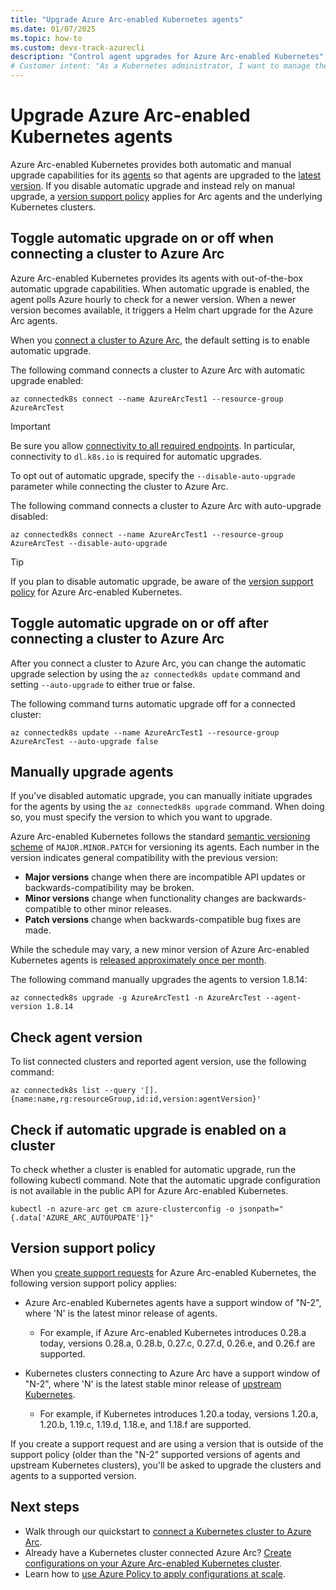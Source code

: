 ```yaml
---
title: "Upgrade Azure Arc-enabled Kubernetes agents"
ms.date: 01/07/2025
ms.topic: how-to
ms.custom: devx-track-azurecli
description: "Control agent upgrades for Azure Arc-enabled Kubernetes"
# Customer intent: "As a Kubernetes administrator, I want to manage the upgrade settings for Azure Arc-enabled Kubernetes agents, so that I can ensure my clusters are running the latest compatible versions while adhering to the version support policy."
---
```


# Upgrade Azure Arc-enabled Kubernetes agents

Azure Arc-enabled Kubernetes provides both automatic and manual upgrade capabilities for its [agents](conceptual-agent-overview.md) so that agents are upgraded to the [latest version](release-notes.md). If you disable automatic upgrade and instead rely on manual upgrade, a [version support policy](#version-support-policy) applies for Arc agents and the underlying Kubernetes clusters.

## Toggle automatic upgrade on or off when connecting a cluster to Azure Arc

Azure Arc-enabled Kubernetes provides its agents with out-of-the-box automatic upgrade capabilities. When automatic upgrade is enabled, the agent polls Azure hourly to check for a newer version. When a newer version becomes available, it triggers a Helm chart upgrade for the Azure Arc agents.

When you [connect a cluster to Azure Arc](quickstart-connect-cluster.md), the default setting is to enable automatic upgrade.

The following command connects a cluster to Azure Arc with automatic upgrade enabled:

```azurecli
az connectedk8s connect --name AzureArcTest1 --resource-group AzureArcTest
```

> [!IMPORTANT]
> Be sure you allow [connectivity to all required endpoints](network-requirements.md). In particular, connectivity to `dl.k8s.io` is required for automatic upgrades.

To opt out of automatic upgrade, specify the `--disable-auto-upgrade` parameter while connecting the cluster to Azure Arc.

The following command connects a cluster to Azure Arc with auto-upgrade disabled:

```azurecli
az connectedk8s connect --name AzureArcTest1 --resource-group AzureArcTest --disable-auto-upgrade
```

> [!TIP]
> If you plan to disable automatic upgrade, be aware of the [version support policy](#version-support-policy) for Azure Arc-enabled Kubernetes.

## Toggle automatic upgrade on or off after connecting a cluster to Azure Arc

After you connect a cluster to Azure Arc, you can change the automatic upgrade selection by using the `az connectedk8s update` command and setting `--auto-upgrade` to either true or false.

The following command turns automatic upgrade off for a connected cluster:

```azurecli
az connectedk8s update --name AzureArcTest1 --resource-group AzureArcTest --auto-upgrade false
```

## Manually upgrade agents

If you've disabled automatic upgrade, you can manually initiate upgrades for the agents by using the `az connectedk8s upgrade` command. When doing so, you must specify the version to which you want to upgrade.

Azure Arc-enabled Kubernetes follows the standard [semantic versioning scheme](https://semver.org/) of `MAJOR.MINOR.PATCH` for versioning its agents. Each number in the version indicates general compatibility with the previous version:

* **Major versions** change when there are incompatible API updates or backwards-compatibility may be broken.
* **Minor versions** change when functionality changes are backwards-compatible to other minor releases.
* **Patch versions** change when backwards-compatible bug fixes are made.

While the schedule may vary, a new minor version of Azure Arc-enabled Kubernetes agents is [released approximately once per month](release-notes.md).

The following command manually upgrades the agents to version 1.8.14:

```azurecli
az connectedk8s upgrade -g AzureArcTest1 -n AzureArcTest --agent-version 1.8.14
```

## Check agent version

To list connected clusters and reported agent version, use the following command:

```azurecli
az connectedk8s list --query '[].{name:name,rg:resourceGroup,id:id,version:agentVersion}'
```

## Check if automatic upgrade is enabled on a cluster

To check whether a cluster is enabled for automatic upgrade, run the following kubectl command. Note that the automatic upgrade configuration is not available in the public API for Azure Arc-enabled Kubernetes.

```console
kubectl -n azure-arc get cm azure-clusterconfig -o jsonpath="{.data['AZURE_ARC_AUTOUPDATE']}"
```

## Version support policy

When you [create support requests](../../azure-portal/supportability/how-to-create-azure-support-request.md) for Azure Arc-enabled Kubernetes, the following version support policy applies:

* Azure Arc-enabled Kubernetes agents have a support window of "N-2", where 'N' is the latest minor release of agents.
  * For example, if Azure Arc-enabled Kubernetes introduces 0.28.a today, versions 0.28.a, 0.28.b, 0.27.c, 0.27.d, 0.26.e, and 0.26.f are supported.

* Kubernetes clusters connecting to Azure Arc have a support window of "N-2", where 'N' is the latest stable minor release of [upstream Kubernetes](https://github.com/kubernetes/kubernetes/releases).
  * For example, if Kubernetes introduces 1.20.a today, versions 1.20.a, 1.20.b, 1.19.c, 1.19.d, 1.18.e, and 1.18.f are supported.

If you create a support request and are using a version that is outside of the support policy (older than the "N-2" supported versions of agents and upstream Kubernetes clusters), you'll be asked to upgrade the clusters and agents to a supported version.

## Next steps

* Walk through our quickstart to [connect a Kubernetes cluster to Azure Arc](./quickstart-connect-cluster.md).
* Already have a Kubernetes cluster connected Azure Arc? [Create configurations on your Azure Arc-enabled Kubernetes cluster](tutorial-use-gitops-flux2.md).
* Learn how to [use Azure Policy to apply configurations at scale](./use-azure-policy.md).
